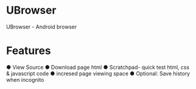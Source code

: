 # UBrowser
UBrowser - Android browser

# Features
● View Source
● Download page html
● Scratchpad- quick test html, css & javascript code
● incresed page viewing space
● Optional: Save history when incognito
